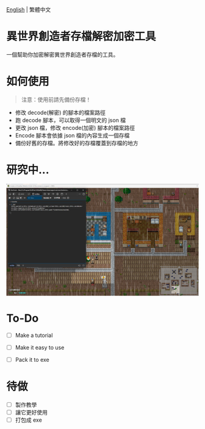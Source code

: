 [English]((README.md)) | 繁體中文
# 異世界創造者存檔解密加密工具
一個幫助你加密解密異世界創造者存檔的工具。

# 如何使用
> 注意：使用前請先備份存檔！

* 修改 decode(解密) 的腳本的檔案路徑
* 跑 decode 腳本，可以取得一個明文的 json 檔
* 更改 json 檔，修改 encode(加密) 腳本的檔案路徑
* Encode 腳本會依據 json 檔的內容生成一個存檔
* 備份好舊的存檔。將修改好的存檔覆蓋到存檔的地方

# 研究中...
![devtool](image/1.png)

# To-Do
- [ ] Make a tutorial
- [ ] Make it easy to use
- [ ] Pack it to exe


# 待做
- [ ] 製作教學
- [ ] 讓它更好使用
- [ ] 打包成 exe
